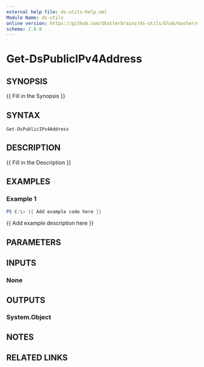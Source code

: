 ```yaml
---
external help file: ds-utils-help.xml
Module Name: ds-utils
online version: https://github.com/Skatterbrainz/ds-utils/blob/master/docs/Get-DsLocalGroupMembers.md
schema: 2.0.0
---
```


# Get-DsPublicIPv4Address

## SYNOPSIS
{{ Fill in the Synopsis }}

## SYNTAX

```
Get-DsPublicIPv4Address
```

## DESCRIPTION
{{ Fill in the Description }}

## EXAMPLES

### Example 1
```powershell
PS C:\> {{ Add example code here }}
```

{{ Add example description here }}

## PARAMETERS

## INPUTS

### None

## OUTPUTS

### System.Object
## NOTES

## RELATED LINKS
